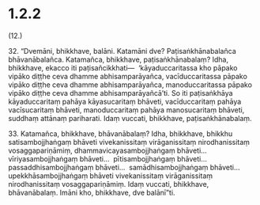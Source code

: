 # 1.2.2

(12.)

32\. “Dvemāni, bhikkhave, balāni. Katamāni dve? Paṭisaṅkhānabalañca bhāvanābalañca. Katamañca, bhikkhave, paṭisaṅkhānabalaṃ? Idha, bhikkhave, ekacco iti paṭisañcikkhati—  ‘kāyaduccaritassa kho pāpako vipāko diṭṭhe ceva dhamme abhisamparāyañca, vacīduccaritassa pāpako vipāko diṭṭhe ceva dhamme abhisamparāyañca, manoduccaritassa pāpako vipāko diṭṭhe ceva dhamme abhisamparāyañcā’ti. So iti paṭisaṅkhāya kāyaduccaritaṃ pahāya kāyasucaritaṃ bhāveti, vacīduccaritaṃ pahāya vacīsucaritaṃ bhāveti, manoduccaritaṃ pahāya manosucaritaṃ bhāveti, suddhaṃ attānaṃ pariharati. Idaṃ vuccati, bhikkhave, paṭisaṅkhānabalaṃ.

33\. Katamañca, bhikkhave, bhāvanābalaṃ? Idha, bhikkhave, bhikkhu satisambojjhaṅgaṃ bhāveti vivekanissitaṃ virāganissitaṃ nirodhanissitaṃ vosaggapariṇāmiṃ, dhammavicayasambojjhaṅgaṃ bhāveti…  vīriyasambojjhaṅgaṃ bhāveti…  pītisambojjhaṅgaṃ bhāveti…  passaddhisambojjhaṅgaṃ bhāveti…  samādhisambojjhaṅgaṃ bhāveti…  upekkhāsambojjhaṅgaṃ bhāveti vivekanissitaṃ virāganissitaṃ nirodhanissitaṃ vosaggapariṇāmiṃ. Idaṃ vuccati, bhikkhave, bhāvanābalaṃ. Imāni kho, bhikkhave, dve balānī”ti.
